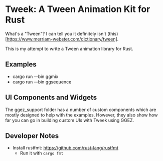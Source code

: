 # Tweek: A Tween Animation Kit for Rust

What's a "Tween"? I can tell you it definitely isn't (this)[https://www.merriam-webster.com/dictionary/tween]. 


This is my attempt to write a Tween animation library for Rust.



## Examples

* cargo run --bin ggmix
* cargo run --bin ggsequence


## UI Components and Widgets

The ggez_support folder has a number of custom components which are mostly designed to help with the examples. However, they also show how far you can go in building custom UIs with Tweek using GGEZ.


## Developer Notes

* Install rustfmt: https://github.com/rust-lang/rustfmt
  * Run it with `cargo fmt`

